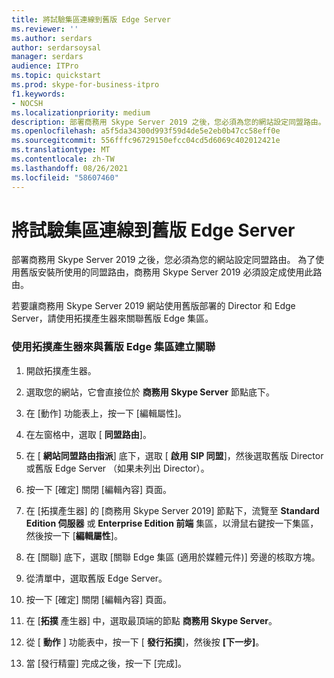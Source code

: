 ```yaml
---
title: 將試驗集區連線到舊版 Edge Server
ms.reviewer: ''
ms.author: serdars
author: serdarsoysal
manager: serdars
audience: ITPro
ms.topic: quickstart
ms.prod: skype-for-business-itpro
f1.keywords:
- NOCSH
ms.localizationpriority: medium
description: 部署商務用 Skype Server 2019 之後，您必須為您的網站設定同盟路由。 為了使用舊版安裝所使用的同盟路由，商務用 Skype Server 2019 必須設定成使用此路由。
ms.openlocfilehash: a5f5da34300d993f59d4de5e2eb0b47cc58eff0e
ms.sourcegitcommit: 556fffc96729150efcc04cd5d6069c402012421e
ms.translationtype: MT
ms.contentlocale: zh-TW
ms.lasthandoff: 08/26/2021
ms.locfileid: "58607460"
---
```

# <a name="connect-pilot-pool-to-legacy-edge-servers"></a>將試驗集區連線到舊版 Edge Server

部署商務用 Skype Server 2019 之後，您必須為您的網站設定同盟路由。 為了使用舊版安裝所使用的同盟路由，商務用 Skype Server 2019 必須設定成使用此路由。 
  
若要讓商務用 Skype Server 2019 網站使用舊版部署的 Director 和 Edge Server，請使用拓撲產生器來關聯舊版 Edge 集區。
  
### <a name="to-associate-the-legacy-edge-pool-by-using-topology-builder"></a>使用拓撲產生器來與舊版 Edge 集區建立關聯

1. 開啟拓撲產生器。 
    
2. 選取您的網站，它會直接位於 **商務用 Skype Server** 節點底下。 
    
3. 在 [動作] 功能表上，按一下 [編輯屬性]。
    
4. 在左窗格中，選取 [ **同盟路由**]。
    
5. 在 [ **網站同盟路由指派**] 底下，選取 [ **啟用 SIP 同盟**]，然後選取舊版 Director 或舊版 Edge Server （如果未列出 Director）。
  
6. 按一下 [確定] 關閉 [編輯內容] 頁面。 
    
7. 在 [拓撲產生器] 的 [商務用 Skype Server 2019] 節點下，流覽至 **Standard Edition 伺服器** 或 **Enterprise Edition 前端** 集區，以滑鼠右鍵按一下集區，然後按一下 [**編輯屬性**]。
    
8. 在 [關聯] 底下，選取 [關聯 Edge 集區 (適用於媒體元件)] 旁邊的核取方塊。 
    
9. 從清單中，選取舊版 Edge Server。 
  
10. 按一下 [確定] 關閉 [編輯內容] 頁面。 
    
11. 在 [**拓撲** 產生器] 中，選取最頂端的節點 **商務用 Skype Server**。
    
12. 從 [ **動作** ] 功能表中，按一下 [ **發行拓撲**]，然後按 **[下一步]**。
    
13. 當 [發行精靈] 完成之後，按一下 [完成]。
    

